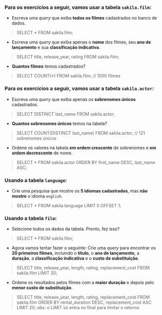 ﻿### Para os exercícios a seguir, vamos usar a tabela  `sakila.film`:

-   Escreva uma  _query_  que exiba  **todos os filmes**  cadastrados no banco de dados.
> SELECT * FROM sakila.film;
-   Escreva uma  _query_  que exiba apenas o  **nome**  dos filmes, seu  **ano de lançamento**  e sua  **classificação indicativa**.
> SELECT title, release_year, rating FROM sakila.film;
-   **Quantos filmes**  temos cadastrados?
> SELECT COUNT(*) FROM sakila.film;
> // 1000 filmes

### Para os exercícios a seguir, vamos usar a tabela  `sakila.actor`:

-   Escreva uma  _query_  que exiba apenas os  **sobrenomes únicos**  cadastrados.
> SELECT DISTINCT last_name FROM sakila.actor;
-   **Quantos sobrenomes únicos**  temos na tabela?
> SELECT COUNT(DISTINCT last_name) FROM sakila.actor;
> // 121 sobrenomes únicos
- Ordene os valores na tabela  **em ordem crescente**  de sobrenomes e  **em ordem decrescente**  de nome.
> SELECT * FROM sakila.actor
> ORDER BY first_name DESC, last_name ASC;

### Usando a tabela  `language`:

-   Crie uma pesquisa que mostre os  **5 idiomas cadastrados**, mas  **não mostre**  o idioma  `english`.
> SELECT * FROM sakila.language LIMIT 5 OFFSET 1;

### Usando a tabela  `film`:

-   Selecione todos os dados da tabela. Pronto, fez isso?
> SELECT * FROM sakila.film;
-   Agora vamos tentar fazer o seguinte: Crie uma  _query_  para encontrar os  **20 primeiros filmes**, incluindo o  **título**, o  **ano de lançamento**, a  **duração**, a  **classificação indicativa**  e o  **custo de substituição**. 
> SELECT title, release_year, length, rating, replacement_cost FROM sakila.film LIMIT 20; 
- Ordene os resultados pelos filmes com a **maior duração** e depois pelo **menor custo de substituição**.
> SELECT title, release_year, length, rating, replacement_cost FROM sakila.film 
> ORDER BY rental_duration DESC, replacement_cost ASC
> LIMIT 20;
> obs: o LIMIT só entra no final para limitar o retorno
